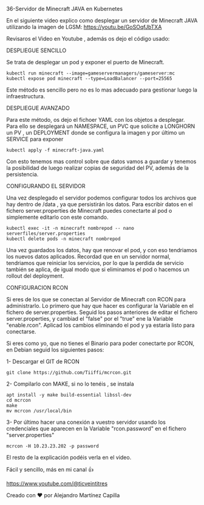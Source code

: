 36-Servidor de Minecraft JAVA en Kubernetes

En el siguiente video explico como desplegar un servidor de Minecraft JAVA utilizando la imagen de LGSM: https://youtu.be/GoSOqfJbTXA

Revisaros el Video en Youtube , además os dejo el código usado: 

DESPLIEGUE SENCILLO

Se trata de desplegar un pod y exponer el puerto de Minecraft.

```
kubectl run minecraft --image=gameservermanagers/gameserver:mc
kubectl expose pod minecraft --type=LoadBalancer --port=25565
```

Este método es sencillo pero no es lo mas adecuado para gestionar luego la infraestructura.

DESPLIEGUE AVANZADO

Para este método, os dejo el fichoer YAML con los objetos a desplegar. Para ello se desplegará un NAMESPACE, un PVC que solicite a LONGHORN un PV , un DEPLOYMENT donde se configura la imagen y por último un SERVICE para exponer

```
kubectl apply -f minecraft-java.yaml
```
Con esto tenemos mas control sobre que datos vamos a guardar y tenemos la posibilidad de luego realizar copias de seguridad del PV, además de la persistencia.

CONFIGURANDO EL SERVIDOR

Una vez desplegado el servidor podemos configurar todos los archivos que hay dentro de /data , ya que persistirán los datos. Para escribir datos en el fichero server.properties de Minecraft puedes conectarte al pod o simplemente editarlo con este comando.

```
kubectl exec -it -n minecraft nombrepod -- nano serverfiles/server.properties
kubectl delete pods -n minecraft nombrepod
```

Una vez guardados los datos, hay que renovar el pod, y con eso tendriamos los nuevos datos aplicados. Recordad que en un servidor normal, tendriamos que reiniciar los servicios, por lo que la perdida de servicio también se aplica, de igual modo que si eliminamos el pod o hacemos un rollout del deployment.

CONFIGURACION RCON

Si eres de los que se conectan al Servidor de Minecraft con RCON para administrarlo. Lo primero que hay que hacer es configurar la Variable en el fichero de server.properties. Seguid los pasos anteriores de editar el fichero server.properties, y cambiad el "false" por el "true" ene la Variable "enable.rcon". Aplicad los cambios eliminando el pod y ya estaría listo para conectarse.

Si eres como yo, que no tienes el Binario para poder conectarte por RCON, en Debian seguid los siguientes pasos:

1- Descargar el GIT de RCON

```
git clone https://github.com/Tiiffi/mcrcon.git
```

2- Compilarlo con MAKE, si no lo tenéis , se instala
```
apt install -y make build-essential libssl-dev
cd mcrcon
make
mv mcrcon /usr/local/bin
```
3- Por último hacer una conexión a vuestro servidor usando los credenciales que aparecen en la Variable "rcon.password" en el fichero "server.properties"

```
mcrcon -H 10.23.23.202 -p password
```

El resto de la explicación podéis verla en el video.

Fácil y sencillo, más en mi canal 👍

https://www.youtube.com/@ticveintitres

Creado con ❤️ por Alejandro Martínez Capilla